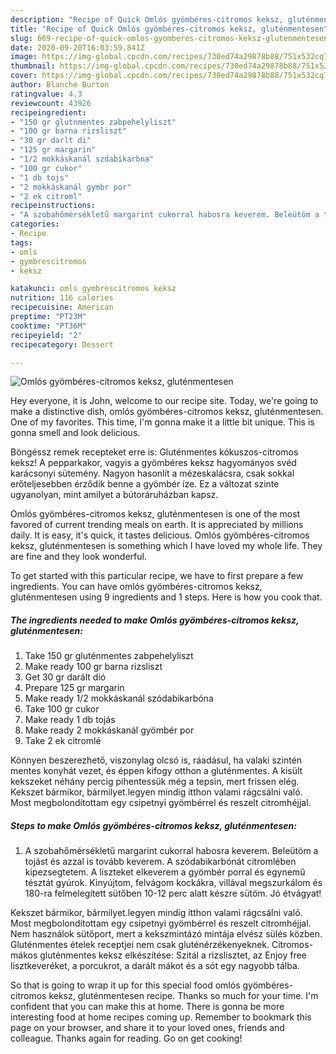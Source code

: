 ```yaml
---
description: "Recipe of Quick Omlós gyömbéres-citromos keksz, gluténmentesen"
title: "Recipe of Quick Omlós gyömbéres-citromos keksz, gluténmentesen"
slug: 669-recipe-of-quick-omlos-gyomberes-citromos-keksz-glutenmentesen
date: 2020-09-20T16:03:59.841Z
image: https://img-global.cpcdn.com/recipes/730ed74a29878b88/751x532cq70/omlos-gyomberes-citromos-keksz-glutenmentesen-recept-foto.jpg
thumbnail: https://img-global.cpcdn.com/recipes/730ed74a29878b88/751x532cq70/omlos-gyomberes-citromos-keksz-glutenmentesen-recept-foto.jpg
cover: https://img-global.cpcdn.com/recipes/730ed74a29878b88/751x532cq70/omlos-gyomberes-citromos-keksz-glutenmentesen-recept-foto.jpg
author: Blanche Burton
ratingvalue: 4.3
reviewcount: 43926
recipeingredient:
- "150 gr glutnmentes zabpehelyliszt"
- "100 gr barna rizsliszt"
- "30 gr darlt di"
- "125 gr margarin"
- "1/2 mokkáskanál szdabikarbna"
- "100 gr cukor"
- "1 db tojs"
- "2 mokkáskanál gymbr por"
- "2 ek citroml"
recipeinstructions:
- "A szobahőmérsékletű margarint cukorral habosra keverem. Beleütöm a tojást és azzal is tovább keverem. A szódabikarbónát citromlében kipezsegtetem. A liszteket elkeverem a gyömbér porral és egynemű tésztát gyúrok. Kinyújtom, felvágom kockákra, villával megszurkálom és 180-ra felmelegített sütőben 10-12 perc alatt készre sütöm. Jó étvágyat!"
categories:
- Recipe
tags:
- omls
- gymbrescitromos
- keksz

katakunci: omls gymbrescitromos keksz 
nutrition: 116 calories
recipecuisine: American
preptime: "PT23M"
cooktime: "PT36M"
recipeyield: "2"
recipecategory: Dessert

---
```



![Omlós gyömbéres-citromos keksz, gluténmentesen](https://img-global.cpcdn.com/recipes/730ed74a29878b88/751x532cq70/omlos-gyomberes-citromos-keksz-glutenmentesen-recept-foto.jpg)

Hey everyone, it is John, welcome to our recipe site. Today, we're going to make a distinctive dish, omlós gyömbéres-citromos keksz, gluténmentesen. One of my favorites. This time, I'm gonna make it a little bit unique. This is gonna smell and look delicious.

Böngéssz remek recepteket erre is: Gluténmentes kókuszos-citromos keksz! A pepparkakor, vagyis a gyömbéres keksz hagyományos svéd karácsonyi sütemény. Nagyon hasonlít a mézeskalácsra, csak sokkal erőteljesebben érződik benne a gyömbér íze. Ez a változat szinte ugyanolyan, mint amilyet a bútoráruházban kapsz.

Omlós gyömbéres-citromos keksz, gluténmentesen is one of the most favored of current trending meals on earth. It is appreciated by millions daily. It is easy, it's quick, it tastes delicious. Omlós gyömbéres-citromos keksz, gluténmentesen is something which I have loved my whole life. They are fine and they look wonderful.


To get started with this particular recipe, we have to first prepare a few ingredients. You can have omlós gyömbéres-citromos keksz, gluténmentesen using 9 ingredients and 1 steps. Here is how you cook that.

<!--inarticleads1-->

##### The ingredients needed to make Omlós gyömbéres-citromos keksz, gluténmentesen:

1. Take 150 gr gluténmentes zabpehelyliszt
1. Make ready 100 gr barna rizsliszt
1. Get 30 gr darált dió
1. Prepare 125 gr margarin
1. Make ready 1/2 mokkáskanál szódabikarbóna
1. Take 100 gr cukor
1. Make ready 1 db tojás
1. Make ready 2 mokkáskanál gyömbér por
1. Take 2 ek citromlé


Könnyen beszerezhető, viszonylag olcsó is, ráadásul, ha valaki szintén mentes konyhát vezet, és éppen kifogy otthon a gluténmentes. A kisült kekszeket néhány percig pihentessük még a tepsin, mert frissen elég. Kekszet bármikor, bármilyet.legyen mindig itthon valami rágcsálni való. Most megbolondítottam egy csipetnyi gyömbérrel és reszelt citromhéjjal. 

<!--inarticleads2-->

##### Steps to make Omlós gyömbéres-citromos keksz, gluténmentesen:

1. A szobahőmérsékletű margarint cukorral habosra keverem. Beleütöm a tojást és azzal is tovább keverem. A szódabikarbónát citromlében kipezsegtetem. A liszteket elkeverem a gyömbér porral és egynemű tésztát gyúrok. Kinyújtom, felvágom kockákra, villával megszurkálom és 180-ra felmelegített sütőben 10-12 perc alatt készre sütöm. Jó étvágyat!


Kekszet bármikor, bármilyet.legyen mindig itthon valami rágcsálni való. Most megbolondítottam egy csipetnyi gyömbérrel és reszelt citromhéjjal. Nem használok sütőport, mert a kekszmintázó mintája elvész sülés közben. Gluténmentes ételek receptjei nem csak gluténérzékenyeknek. Citromos-mákos gluténmentes keksz elkészítése: Szitál a rizslisztet, az Enjoy free lisztkeveréket, a porcukrot, a darált mákot és a sót egy nagyobb tálba. 

So that is going to wrap it up for this special food omlós gyömbéres-citromos keksz, gluténmentesen recipe. Thanks so much for your time. I'm confident that you can make this at home. There is gonna be more interesting food at home recipes coming up. Remember to bookmark this page on your browser, and share it to your loved ones, friends and colleague. Thanks again for reading. Go on get cooking!
